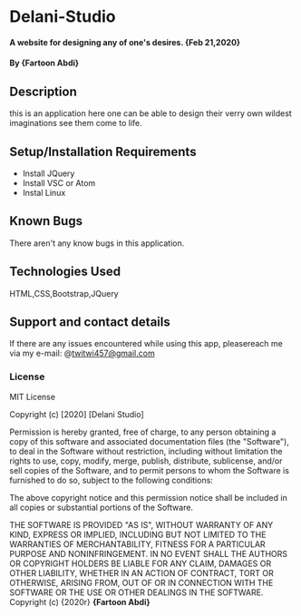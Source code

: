 
# Delani-Studio
#### A website for designing any of one's desires. {Feb 21,2020}
#### By **{Fartoon Abdi}**
## Description
this is an application here one can be able to design their verry own wildest imaginations see them come to life.
## Setup/Installation Requirements
* Install JQuery
* Install VSC or Atom
* Instal Linux
## Known Bugs
There aren't any know bugs in this application.
## Technologies Used
HTML,CSS,Bootstrap,JQuery
## Support and contact details
If there are any issues encountered while using this app, pleasereach me via my e-mail: @twitwi457@gmail.com 
### License
MIT License

Copyright (c) [2020] [Delani Studio]

Permission is hereby granted, free of charge, to any person obtaining a copy
of this software and associated documentation files (the "Software"), to deal
in the Software without restriction, including without limitation the rights
to use, copy, modify, merge, publish, distribute, sublicense, and/or sell
copies of the Software, and to permit persons to whom the Software is
furnished to do so, subject to the following conditions:

The above copyright notice and this permission notice shall be included in all
copies or substantial portions of the Software.

THE SOFTWARE IS PROVIDED "AS IS", WITHOUT WARRANTY OF ANY KIND, EXPRESS OR
IMPLIED, INCLUDING BUT NOT LIMITED TO THE WARRANTIES OF MERCHANTABILITY,
FITNESS FOR A PARTICULAR PURPOSE AND NONINFRINGEMENT. IN NO EVENT SHALL THE
AUTHORS OR COPYRIGHT HOLDERS BE LIABLE FOR ANY CLAIM, DAMAGES OR OTHER
LIABILITY, WHETHER IN AN ACTION OF CONTRACT, TORT OR OTHERWISE, ARISING FROM,
OUT OF OR IN CONNECTION WITH THE SOFTWARE OR THE USE OR OTHER DEALINGS IN THE
SOFTWARE.
Copyright (c) {2020r} **{Fartoon Abdi}**
  

